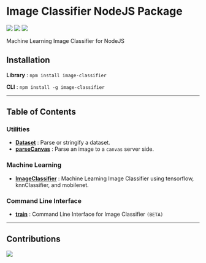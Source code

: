 # Image Classifier NodeJS Package

![](https://img.shields.io/npm/dw/image-classifier?style=for-the-badge)
![](https://img.shields.io/npm/v/image-classifier?style=for-the-badge)
![](https://img.shields.io/github/license/swimauger/image-classifier?style=for-the-badge)

Machine Learning Image Classifier for NodeJS

## Installation

**Library** : `npm install image-classifier`

**CLI** : `npm install -g image-classifier`

<hr>

## Table of Contents

### Utilities
- [**Dataset**](./docs/Dataset.md) : Parse or stringify a dataset.
- [**parseCanvas**](./docs/parseCanvas.md) : Parse an image to a `canvas` server side.

### Machine Learning
- [**ImageClassifier**](./docs/ImageClassifier.md) : Machine Learning Image Classifier using tensorflow, knnClassifier, and mobilenet.

### Command Line Interface
- [**train**](./docs/train.md) : Command Line Interface for Image Classifier `(BETA)`

<hr>

## Contributions
<a href="https://github.com/swimauger/image-classifier/graphs/contributors">
  <img src="https://contributors-img.firebaseapp.com/image?repo=swimauger/image-classifier" />
</a>